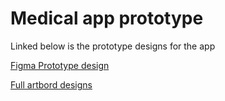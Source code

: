 # Medical app prototype
Linked below is the prototype designs for the app

[Figma Prototype design](https://www.figma.com/proto/dBXV2V4POLRiAxakztnAis/Medical-app-prototype?node-id=1%3A3&scaling=scale-down&page-id=0%3A1&starting-point-node-id=1%3A3)

[Full artbord designs ](https://www.figma.com/file/dBXV2V4POLRiAxakztnAis/Medical-app-prototype?node-id=1%3A3)
